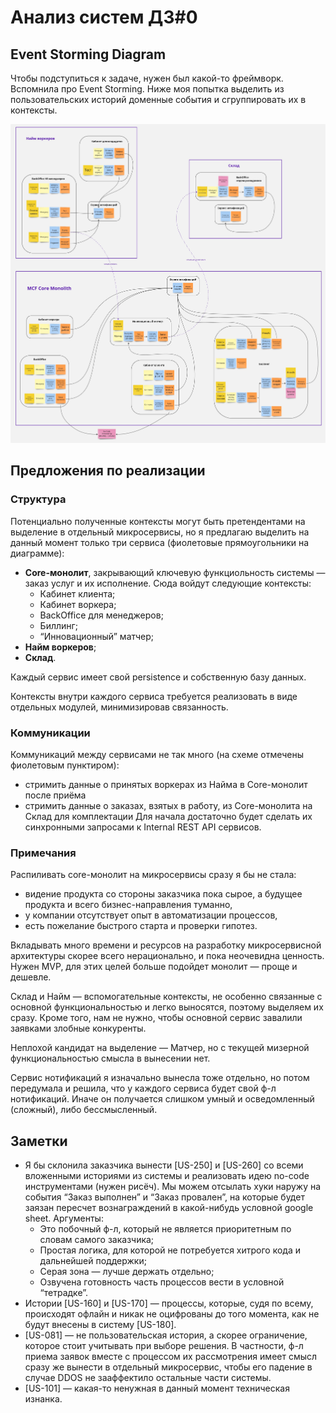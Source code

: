 # Анализ систем ДЗ#0

## Event Storming Diagram
Чтобы подступиться к задаче, нужен был какой-то фреймворк. Вспомнила про Event Storming. Ниже моя попытка выделить из 
пользовательских историй доменные события и сгруппировать их в контексты.

![Event Storming Diagram](https://github.com/foxy-eyed/mcf-project/blob/main/homework-0/event_storming.jpg)

## Предложения по реализации

### Структура
Потенциально полученные контексты могут быть претендентами на выделение в отдельный микросервисы, но я предлагаю 
выделить на данный момент только три сервиса (фиолетовые прямоугольники на диаграмме):

  - **Core-монолит**, закрывающий ключевую функциольность системы — заказ услуг и их исполнение. Сюда войдут следующие контексты:
    - Кабинет клиента;
    - Кабинет воркера;
    - BackOffice для менеджеров;
    - Биллинг;
    - “Инновационный” матчер;
  - **Найм воркеров**;
  - **Склад**.

Каждый сервис имеет свой persistence и собственную базу данных.

Контексты внутри каждого сервиса требуется реализовать в виде отдельных модулей, минимизировав связанность.

### Коммуникации
Коммуникаций между сервисами не так много (на схеме отмечены фиолетовым пунктиром):
  - стримить данные о принятых воркерах из Найма в Core-монолит после приёма
  - стримить данные о заказах, взятых в работу, из Core-монолита на Склад для комплектации 
Для начала достаточно будет сделать их синхронными запросами к Internal REST API сервисов.

### Примечания
Распиливать core-монолит на микросервисы сразу я бы не стала:

  - видение продукта со стороны заказчика пока сырое, а будущее продукта и всего бизнес-направления туманно,
  - у компании отсутствует опыт в автоматизации процессов,
  - есть пожелание быстрого старта и проверки гипотез.

Вкладывать много времени и ресурсов на разработку микросервисной архитектуры скорее всего нерационально, и пока 
неочевидна ценность. Нужен MVP, для этих целей больше подойдет монолит — проще и дешевле.

Склад и Найм — вспомогательные контексты, не особенно связанные с основной функциональностью и легко выносятся, 
поэтому выделяем их сразу. Кроме того, нам не нужно, чтобы основной сервис завалили заявками злобные конкуренты.

Неплохой кандидат на выделение — Матчер, но с текущей мизерной функциональностью смысла в вынесении нет.

Сервис нотификаций я изначально вынесла тоже отдельно, но потом передумала и решила, что у каждого сервиса будет свой ф-л нотификаций. Иначе он получается слишком умный и осведомленный (сложный), либо бессмысленный.

## Заметки
  - Я бы склонила заказчика вынести [US-250] и [US-260] со всеми вложенными историями из системы и реализовать идею no-code инструментами (нужен рисёч). Мы можем отсылать хуки наружу на события “Заказ выполнен” и “Заказ провален”, на которые будет заязан пересчет вознаграждений в какой-нибудь условной google sheet. Аргументы:
    - Это побочный ф-л, который не является приоритетным по словам самого заказчика;
    - Простая логика, для которой не потребуется хитрого кода и дальнейшей поддержки;
    - Серая зона — лучше держать отдельно;
    - Озвучена готовность часть процессов вести в условной “тетрадке”.
  - Истории [US-160] и [US-170] — процессы, которые, судя по всему, происходят офлайн и никак не оцифрованы до того момента, как не будут внесены в систему [US-180].
  - [US-081] — не пользовательская история, а скорее ограничение, которое стоит учитывать при выборе решения. В частности, ф-л приема заявок вместе с процессом их рассмотрения имеет смысл сразу же вынести в отдельный микросервис, чтобы его падение в случае DDOS не зааффектило остальные части системы.
  - [US-101] — какая-то ненужная в данный момент техническая изнанка.
